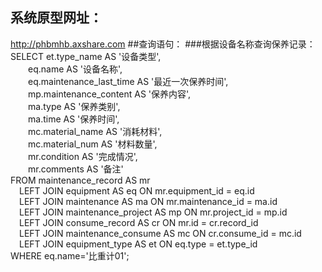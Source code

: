 ## 系统原型网址：
http://phbmhb.axshare.com
##查询语句：
###根据设备名称查询保养记录：
SELECT 	et.type_name AS '设备类型',   
&emsp;&emsp;eq.name AS '设备名称',  
&emsp;&emsp;eq.maintenance_last_time AS '最近一次保养时间',   
&emsp;&emsp;mp.maintenance_content AS '保养内容',  
&emsp;&emsp;ma.type AS '保养类别',   
&emsp;&emsp;ma.time AS '保养时间',   
&emsp;&emsp;mc.material_name AS '消耗材料',  
&emsp;&emsp;mc.material_num AS '材料数量',  
&emsp;&emsp;mr.condition AS '完成情况',   
&emsp;&emsp;mr.comments AS '备注'     
FROM maintenance_record AS mr   
&emsp;LEFT JOIN equipment AS eq ON mr.equipment_id = eq.id   
&emsp;LEFT JOIN maintenance AS ma ON mr.maintenance_id = ma.id   
&emsp;LEFT JOIN maintenance_project AS mp ON mr.project_id = mp.id   
&emsp;LEFT JOIN consume_record AS cr ON mr.id = cr.record_id   
&emsp;LEFT JOIN maintenance_consume AS mc ON cr.consume_id = mc.id   
&emsp;LEFT JOIN equipment_type AS et ON eq.type = et.type_id   
WHERE eq.name='比重计01';  
